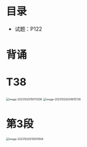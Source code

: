 # 目录

* 试题：P122



# 背诵





# T38

<img src="https://cvp.oss-cn-shanghai.aliyuncs.com/picgo/202310201501282.png" alt="image-20231020150111206" style="zoom: 50%;" />

<img src="https://cvp.oss-cn-shanghai.aliyuncs.com/picgo/202310202049840.png" alt="image-20231020204915726" style="zoom:50%;" />



# 第3段

<img src="https://cvp.oss-cn-shanghai.aliyuncs.com/picgo/202310202100043.png" alt="image-20231020210001944" style="zoom:50%;" />
